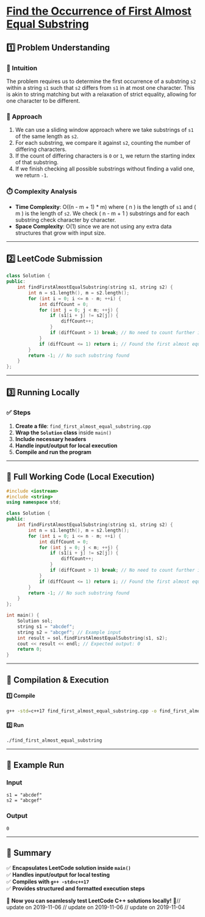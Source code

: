 # **[Find the Occurrence of First Almost Equal Substring](https://leetcode.com/problems/find-the-occurrence-of-first-almost-equal-substring/description/)**  

## **1️⃣ Problem Understanding**  
### **📌 Intuition**  
The problem requires us to determine the first occurrence of a substring `s2` within a string `s1` such that `s2` differs from `s1` in at most one character. This is akin to string matching but with a relaxation of strict equality, allowing for one character to be different.

### **🚀 Approach**  
1. We can use a sliding window approach where we take substrings of `s1` of the same length as `s2`.
2. For each substring, we compare it against `s2`, counting the number of differing characters.
3. If the count of differing characters is `0` or `1`, we return the starting index of that substring.
4. If we finish checking all possible substrings without finding a valid one, we return `-1`.

### **⏱️ Complexity Analysis**  
- **Time Complexity**: O((n - m + 1) * m) where \( n \) is the length of `s1` and \( m \) is the length of `s2`. We check \( n - m + 1 \) substrings and for each substring check character by character.
- **Space Complexity**: O(1) since we are not using any extra data structures that grow with input size.

---  

## **2️⃣ LeetCode Submission**  
```cpp
class Solution {
public:
    int findFirstAlmostEqualSubstring(string s1, string s2) {
        int n = s1.length(), m = s2.length();
        for (int i = 0; i <= n - m; ++i) {
            int diffCount = 0;
            for (int j = 0; j < m; ++j) {
                if (s1[i + j] != s2[j]) {
                    diffCount++;
                }
                if (diffCount > 1) break; // No need to count further if differences exceed 1
            }
            if (diffCount <= 1) return i; // Found the first almost equal substring
        }
        return -1; // No such substring found
    }
};  
```  

---  

## **3️⃣ Running Locally**  
### **✅ Steps**  
1. **Create a file**: `find_first_almost_equal_substring.cpp`  
2. **Wrap the `Solution` class** inside `main()`  
3. **Include necessary headers**  
4. **Handle input/output for local execution**  
5. **Compile and run the program**  

---  

## **📝 Full Working Code (Local Execution)**  
```cpp
#include <iostream>
#include <string>
using namespace std;

class Solution {
public:
    int findFirstAlmostEqualSubstring(string s1, string s2) {
        int n = s1.length(), m = s2.length();
        for (int i = 0; i <= n - m; ++i) {
            int diffCount = 0;
            for (int j = 0; j < m; ++j) {
                if (s1[i + j] != s2[j]) {
                    diffCount++;
                }
                if (diffCount > 1) break; // No need to count further if differences exceed 1
            }
            if (diffCount <= 1) return i; // Found the first almost equal substring
        }
        return -1; // No such substring found
    }
};

int main() {
    Solution sol;
    string s1 = "abcdef";
    string s2 = "abcgef"; // Example input
    int result = sol.findFirstAlmostEqualSubstring(s1, s2);
    cout << result << endl; // Expected output: 0
    return 0;
}
```  

---  

## **🔧 Compilation & Execution**  
#### **1️⃣ Compile**  
```bash
g++ -std=c++17 find_first_almost_equal_substring.cpp -o find_first_almost_equal_substring
```  

#### **2️⃣ Run**  
```bash
./find_first_almost_equal_substring
```  

---  

## **🎯 Example Run**  
### **Input**  
```
s1 = "abcdef"
s2 = "abcgef"
```  
### **Output**  
```
0
```  

---  

## **📌 Summary**  
✅ **Encapsulates LeetCode solution inside `main()`**  
✅ **Handles input/output for local testing**  
✅ **Compiles with `g++ -std=c++17`**  
✅ **Provides structured and formatted execution steps**  

🚀 **Now you can seamlessly test LeetCode C++ solutions locally!** 🚀// update on 2019-11-06
// update on 2019-11-06
// update on 2019-11-04
